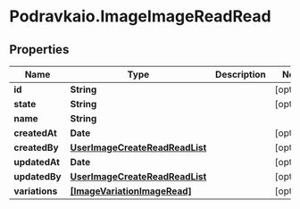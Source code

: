 # Podravkaio.ImageImageReadRead

## Properties
Name | Type | Description | Notes
------------ | ------------- | ------------- | -------------
**id** | **String** |  | [optional] 
**state** | **String** |  | [optional] 
**name** | **String** |  | 
**createdAt** | **Date** |  | [optional] 
**createdBy** | [**UserImageCreateReadReadList**](UserImageCreateReadReadList.md) |  | [optional] 
**updatedAt** | **Date** |  | [optional] 
**updatedBy** | [**UserImageCreateReadReadList**](UserImageCreateReadReadList.md) |  | [optional] 
**variations** | [**[ImageVariationImageRead]**](ImageVariationImageRead.md) |  | [optional] 


